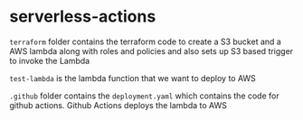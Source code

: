 # serverless-actions

`terraform` folder contains the terraform code to create a S3 bucket and a AWS lambda along with roles and policies and also sets up S3 based trigger to invoke the Lambda

`test-lambda` is the lambda function that we want to deploy to AWS 

`.github` folder contains the `deployment.yaml` which contains the code for github actions. Github Actions deploys the lambda to AWS
